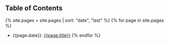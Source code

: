 ## Table of Contents

{% site.pages = site.pages | sort: "date", "last" %}
{% for page in site.pages %}
 - {{page.date}}: [{{page.title}}]({{site.url}}{{page.url}})
{% endfor %}
